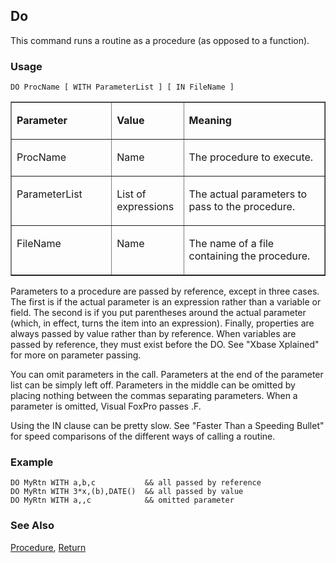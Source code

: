 ## Do

This command runs a routine as a procedure (as opposed to a function).

### Usage

```foxpro
DO ProcName [ WITH ParameterList ] [ IN FileName ]
```
<table border cellspacing=0 cellpadding=0 width=100%>
<tr>
  <td width=32% valign=top>
  <p><b>Parameter</b></p>
  </td>
  <td width=23% valign=top>
  <p><b>Value</b></p>
  </td>
  <td width=45% valign=top>
  <p><b>Meaning</b></p>
  </td>
 </tr>
<tr>
  <td width=32% valign=top>
  <p>ProcName</p>
  </td>
  <td width=23% valign=top>
  <p>Name</p>
  </td>
  <td width=45% valign=top>
  <p>The procedure to execute.</p>
  </td>
 </tr>
<tr>
  <td width=32% valign=top>
  <p>ParameterList</p>
  </td>
  <td width=23% valign=top>
  <p>List of expressions</p>
  </td>
  <td width=45% valign=top>
  <p>The actual parameters to pass to the procedure.</p>
  </td>
 </tr>
<tr>
  <td width=32% valign=top>
  <p>FileName</p>
  </td>
  <td width=23% valign=top>
  <p>Name</p>
  </td>
  <td width=45% valign=top>
  <p>The name of a file containing the procedure.</p>
  </td>
 </tr>
</table>

Parameters to a procedure are passed by reference, except in three cases. The first is if the actual parameter is an expression rather than a variable or field. The second is if you put parentheses around the actual parameter (which, in effect, turns the item into an expression). Finally, properties are always passed by value rather than by reference. When variables are passed by reference, they must exist before the DO. See "Xbase Xplained" for more on parameter passing.

You can omit parameters in the call. Parameters at the end of the parameter list can be simply left off. Parameters in the middle can be omitted by placing nothing between the commas separating parameters. When a parameter is omitted, Visual FoxPro passes .F.

Using the IN clause can be pretty slow. See "Faster Than a Speeding Bullet" for speed comparisons of the different ways of calling a routine.

### Example

```foxpro
DO MyRtn WITH a,b,c           && all passed by reference
DO MyRtn WITH 3*x,(b),DATE()  && all passed by value
DO MyRtn WITH a,,c            && omitted parameter
```
### See Also

[Procedure](s4g219.md), [Return](s4g219.md)